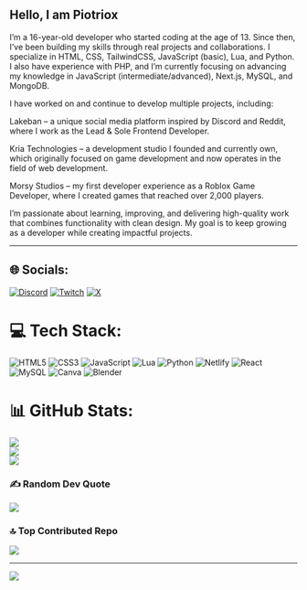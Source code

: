 ## Hello, I am Piotriox

I’m a 16-year-old developer who started coding at the age of 13. Since then, I’ve been building my skills through real projects and collaborations. I specialize in HTML, CSS, TailwindCSS, JavaScript (basic), Lua, and Python. I also have experience with PHP, and I’m currently focusing on advancing my knowledge in JavaScript (intermediate/advanced), Next.js, MySQL, and MongoDB.

I have worked on and continue to develop multiple projects, including:

Lakeban – a unique social media platform inspired by Discord and Reddit, where I work as the Lead & Sole Frontend Developer.

Kria Technologies – a development studio I founded and currently own, which originally focused on game development and now operates in the field of web development.

Morsy Studios – my first developer experience as a Roblox Game Developer, where I created games that reached over 2,000 players.

I’m passionate about learning, improving, and delivering high-quality work that combines functionality with clean design. My goal is to keep growing as a developer while creating impactful projects.

-------------------------------------------------------------------------------

## 🌐 Socials:
[![Discord](https://img.shields.io/badge/Discord-%237289DA.svg?logo=discord&logoColor=white)](https://discord.gg/Piotriox) [![Twitch](https://img.shields.io/badge/Twitch-%239146FF.svg?logo=Twitch&logoColor=white)](https://twitch.tv/Piotriox) [![X](https://img.shields.io/badge/X-black.svg?logo=X&logoColor=white)](https://x.com/Piotriox) 

# 💻 Tech Stack:
![HTML5](https://img.shields.io/badge/html5-%23E34F26.svg?style=for-the-badge&logo=html5&logoColor=white) ![CSS3](https://img.shields.io/badge/css3-%231572B6.svg?style=for-the-badge&logo=css3&logoColor=white) ![JavaScript](https://img.shields.io/badge/javascript-%23323330.svg?style=for-the-badge&logo=javascript&logoColor=%23F7DF1E) ![Lua](https://img.shields.io/badge/lua-%232C2D72.svg?style=for-the-badge&logo=lua&logoColor=white) ![Python](https://img.shields.io/badge/python-3670A0?style=for-the-badge&logo=python&logoColor=ffdd54) ![Netlify](https://img.shields.io/badge/netlify-%23000000.svg?style=for-the-badge&logo=netlify&logoColor=#00C7B7) ![React](https://img.shields.io/badge/react-%2320232a.svg?style=for-the-badge&logo=react&logoColor=%2361DAFB) ![MySQL](https://img.shields.io/badge/mysql-4479A1.svg?style=for-the-badge&logo=mysql&logoColor=white) ![Canva](https://img.shields.io/badge/Canva-%2300C4CC.svg?style=for-the-badge&logo=Canva&logoColor=white) ![Blender](https://img.shields.io/badge/blender-%23F5792A.svg?style=for-the-badge&logo=blender&logoColor=white)
# 📊 GitHub Stats:
![](https://github-readme-stats.vercel.app/api?username=Piotriox&theme=dark&hide_border=false&include_all_commits=true&count_private=false)<br/>
![](https://nirzak-streak-stats.vercel.app/?user=Piotriox&theme=dark&hide_border=false)<br/>
![](https://github-readme-stats.vercel.app/api/top-langs/?username=Piotriox&theme=dark&hide_border=false&include_all_commits=true&count_private=false&layout=compact)

### ✍️ Random Dev Quote
![](https://quotes-github-readme.vercel.app/api?type=horizontal&theme=radical)

### 🔝 Top Contributed Repo
![](https://github-contributor-stats.vercel.app/api?username=Piotriox&limit=5&theme=dark&combine_all_yearly_contributions=true)

---
[![](https://visitcount.itsvg.in/api?id=Piotriox&icon=0&color=0)](https://visitcount.itsvg.in)

<!-- Proudly created with GPRM ( https://gprm.itsvg.in ) -->
